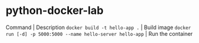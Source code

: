# python-docker-lab

Command | Description
`docker build -t hello-app .` | Build image
`docker run [-d] -p 5000:5000 --name hello-server hello-app` | Run the container